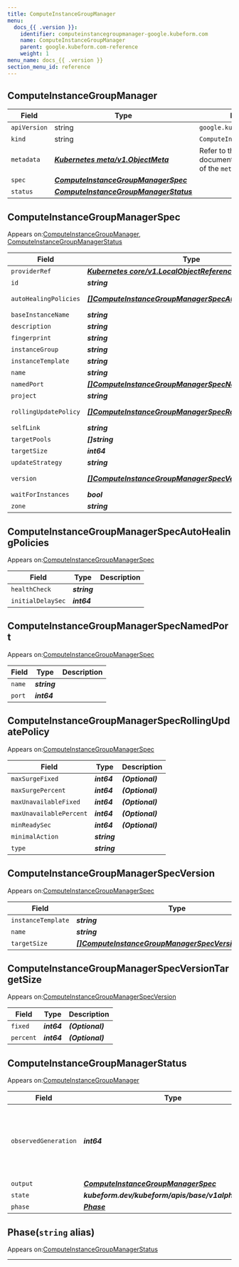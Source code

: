 ```yaml
---
title: ComputeInstanceGroupManager
menu:
  docs_{{ .version }}:
    identifier: computeinstancegroupmanager-google.kubeform.com
    name: ComputeInstanceGroupManager
    parent: google.kubeform.com-reference
    weight: 1
menu_name: docs_{{ .version }}
section_menu_id: reference
---
```


## ComputeInstanceGroupManager
| Field | Type | Description |
| ------ | ----- | ----------- |
| `apiVersion` | string | `google.kubeform.com/v1alpha1` |
|    `kind` | string | `ComputeInstanceGroupManager` |
| `metadata` | ***[Kubernetes meta/v1.ObjectMeta](https://kubernetes.io/docs/reference/generated/kubernetes-api/v1.13/#objectmeta-v1-meta)***|Refer to the Kubernetes API documentation for the fields of the `metadata` field.|
| `spec` | ***[ComputeInstanceGroupManagerSpec](#computeinstancegroupmanagerspec)***||
| `status` | ***[ComputeInstanceGroupManagerStatus](#computeinstancegroupmanagerstatus)***||
## ComputeInstanceGroupManagerSpec

Appears on:[ComputeInstanceGroupManager](#computeinstancegroupmanager), [ComputeInstanceGroupManagerStatus](#computeinstancegroupmanagerstatus)

| Field | Type | Description |
| ------ | ----- | ----------- |
| `providerRef` | ***[Kubernetes core/v1.LocalObjectReference](https://kubernetes.io/docs/reference/generated/kubernetes-api/v1.13/#localobjectreference-v1-core)***||
| `id` | ***string***||
| `autoHealingPolicies` | ***[[]ComputeInstanceGroupManagerSpecAutoHealingPolicies](#computeinstancegroupmanagerspecautohealingpolicies)***| ***(Optional)*** Deprecated|
| `baseInstanceName` | ***string***||
| `description` | ***string***| ***(Optional)*** |
| `fingerprint` | ***string***| ***(Optional)*** |
| `instanceGroup` | ***string***| ***(Optional)*** |
| `instanceTemplate` | ***string***| ***(Optional)*** |
| `name` | ***string***||
| `namedPort` | ***[[]ComputeInstanceGroupManagerSpecNamedPort](#computeinstancegroupmanagerspecnamedport)***| ***(Optional)*** |
| `project` | ***string***| ***(Optional)*** |
| `rollingUpdatePolicy` | ***[[]ComputeInstanceGroupManagerSpecRollingUpdatePolicy](#computeinstancegroupmanagerspecrollingupdatepolicy)***| ***(Optional)*** Deprecated|
| `selfLink` | ***string***| ***(Optional)*** |
| `targetPools` | ***[]string***| ***(Optional)*** |
| `targetSize` | ***int64***| ***(Optional)*** |
| `updateStrategy` | ***string***| ***(Optional)*** |
| `version` | ***[[]ComputeInstanceGroupManagerSpecVersion](#computeinstancegroupmanagerspecversion)***| ***(Optional)*** Deprecated|
| `waitForInstances` | ***bool***| ***(Optional)*** |
| `zone` | ***string***| ***(Optional)*** |
## ComputeInstanceGroupManagerSpecAutoHealingPolicies

Appears on:[ComputeInstanceGroupManagerSpec](#computeinstancegroupmanagerspec)

| Field | Type | Description |
| ------ | ----- | ----------- |
| `healthCheck` | ***string***||
| `initialDelaySec` | ***int64***||
## ComputeInstanceGroupManagerSpecNamedPort

Appears on:[ComputeInstanceGroupManagerSpec](#computeinstancegroupmanagerspec)

| Field | Type | Description |
| ------ | ----- | ----------- |
| `name` | ***string***||
| `port` | ***int64***||
## ComputeInstanceGroupManagerSpecRollingUpdatePolicy

Appears on:[ComputeInstanceGroupManagerSpec](#computeinstancegroupmanagerspec)

| Field | Type | Description |
| ------ | ----- | ----------- |
| `maxSurgeFixed` | ***int64***| ***(Optional)*** |
| `maxSurgePercent` | ***int64***| ***(Optional)*** |
| `maxUnavailableFixed` | ***int64***| ***(Optional)*** |
| `maxUnavailablePercent` | ***int64***| ***(Optional)*** |
| `minReadySec` | ***int64***| ***(Optional)*** |
| `minimalAction` | ***string***||
| `type` | ***string***||
## ComputeInstanceGroupManagerSpecVersion

Appears on:[ComputeInstanceGroupManagerSpec](#computeinstancegroupmanagerspec)

| Field | Type | Description |
| ------ | ----- | ----------- |
| `instanceTemplate` | ***string***||
| `name` | ***string***||
| `targetSize` | ***[[]ComputeInstanceGroupManagerSpecVersionTargetSize](#computeinstancegroupmanagerspecversiontargetsize)***| ***(Optional)*** |
## ComputeInstanceGroupManagerSpecVersionTargetSize

Appears on:[ComputeInstanceGroupManagerSpecVersion](#computeinstancegroupmanagerspecversion)

| Field | Type | Description |
| ------ | ----- | ----------- |
| `fixed` | ***int64***| ***(Optional)*** |
| `percent` | ***int64***| ***(Optional)*** |
## ComputeInstanceGroupManagerStatus

Appears on:[ComputeInstanceGroupManager](#computeinstancegroupmanager)

| Field | Type | Description |
| ------ | ----- | ----------- |
| `observedGeneration` | ***int64***| ***(Optional)*** Resource generation, which is updated on mutation by the API Server.|
| `output` | ***[ComputeInstanceGroupManagerSpec](#computeinstancegroupmanagerspec)***| ***(Optional)*** |
| `state` | ***kubeform.dev/kubeform/apis/base/v1alpha1.State***| ***(Optional)*** |
| `phase` | ***[Phase](#phase)***| ***(Optional)*** |
## Phase(`string` alias)

Appears on:[ComputeInstanceGroupManagerStatus](#computeinstancegroupmanagerstatus)

---

